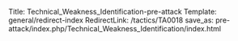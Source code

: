 Title: Technical_Weakness_Identification-pre-attack
Template: general/redirect-index
RedirectLink: /tactics/TA0018
save_as: pre-attack/index.php/Technical_Weakness_Identification/index.html